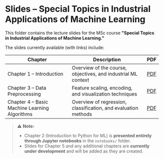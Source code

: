 # Slides – Special Topics in Industrial Applications of Machine Learning

This folder contains the lecture slides for the MSc course **"Special Topics in Industrial Applications of Machine Learning."**  

The slides currently available (with links) include:

| Chapter | Description | PDF |
|---------|-------------|-----|
| Chapter 1 – Introduction | Overview of the course, objectives, and industrial ML context | [PDF](./Slides/Ch1_Introduction.pdf) |
| Chapter 3 – Data Preprocessing | Feature scaling, encoding, and visualization techniques | [PDF](./Slides/Ch3_Data_Preprocessing.pdf) |
| Chapter 4 – Basic Machine Learning Algorithms | Overview of regression, classification, and evaluation methods | [PDF](./Slides/Ch4_Basic_ML.pdf) |

> ⚠️ **Note:**  
> - Chapter 2 (Introduction to Python for ML) is **presented entirely through Jupyter notebooks** in the `notebooks/` folder.  
> - Slides for Chapter 5 and any additional chapters are **currently under development** and will be added as they are created.  
